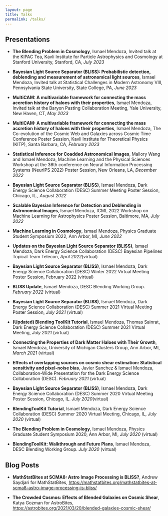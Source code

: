 ```yaml
---
layout: page
title: Talks
permalink: /talks/
---
```


## Presentations

- **The Blending Problem in Cosmology**, Ismael Mendoza, Invited talk at the KIPAC Tea, Kavli Institute for Particle Astrophysics and Cosmology at Stanford University, Stanford, CA, *July 2023*

- **Bayesian Light Source Separator (BLISS): Probabilistic detection, deblending and measurement of astronomical light sources**, Ismael Mendoza, Invited talk at Statistical Challenges in Modern Astronomy VIII, Pennsylvania State University, State College, PA, *June 2023*

- **MultiCAM: A multivariable framework for connecting the mass accretion history of haloes with their properties**, Ismael Mendoza, Invited talk at the Baryon Pasting Collaboration Meeting, Yale University, New Haven, CT, *May 2023*

- **MultiCAM: A multivariable framework for connecting the mass accretion history of haloes with their properties**, Ismael Mendoza, The Co-evolution of the Cosmic Web and Galaxies across Cosmic Time Conference Poster Session, Kavli Institute for Theoretical Physics (KITP), Santa Barbara, CA, *February 2023*

- **Statistical Inference for Coadded Astronomical Images**, Mallory Wang and Ismael Mendoza, Machine Learning and the Physical Sciences Workshop at the 36th conference on Neural Information Processing Systems (NeurIPS 2022) Poster Session, New Orleans, LA, *December 2022*

- **Bayesian Light Source Separator (BLISS)**, Ismael Mendoza, Dark Energy Science Collaboration (DESC) Summer Meeting Poster Session, Chicago, IL., *August 2022*

- **Scalable Bayesian Inference for Detection and Deblending in Astronomical Images**, Ismael Mendoza, ICML 2022 Workshop on Machine Learning for Astrophysics Poster Session, Baltimore, MA, *July 2022*

- **Machine Learning in Cosmology**, Ismael Mendoza, Physics Graduate Student Symposium 2022, Ann Arbor, MI, *June 2022*

- **Updates on the Bayesian Light Source Separator (BLISS)**, Ismael Mendoza, Dark Energy Science Collaboration (DESC) Bayesian Pipelines Topical Team Telecon, *April 2022*(virtual)

- **Bayesian Light Source Separator (BLISS)**, Ismael Mendoza, Dark Energy Science Collaboration (DESC) Winter 2022 Virtual Meeting Poster Session, February 2022 (virtual)

- **BLISS Update**, Ismael Mendoza, DESC Blending Working Group. *February 2022* (virtual)

- **Bayesian Light Source Separator (BLISS)**, Ismael Mendoza, Dark Energy Science Collaboration (DESC) Summer 2021 Virtual Meeting Poster Session, *July 2021* (virtual)

- **(Updated) Blending ToolKit Tutorial**, Ismael Mendoza, Thomas Sainrat, Dark Energy Science Collaboration (DESC) Summer 2021 Virtual Meeting, *July 2021* (virtual)

- **Connecting the Properties of Dark Matter Haloes with Their Growth**, Ismael Mendoza, University of Michigan Clusters Group, Ann Arbor, MI, *March 2021* (virtual)

- **Effects of overlapping sources on cosmic shear estimation: Statistical sensitivity and pixel-noise bias**, Javier Sanchez & Ismael Mendoza, Collaboration-Wide Presentation for the Dark Energy Science Collaboration (DESC). *February 2021* (virtual)

- **Bayesian Light Source Separator (BLISS)**, Ismael Mendoza, Dark Energy Science Collaboration (DESC) Summer 2020 Virtual Meeting Poster Session, Chicago, IL. *July 2020*(virtual)

- **BlendingToolKit Tutorial**, Ismael Mendoza, Dark Energy Science Collaboration (DESC) Summer 2020 Virtual Meeting, Chicago, IL, *July 2020* (virtual)

- **The Blending Problem in Cosmology**, Ismael Mendoza, Physics Graduate Student Symposium 2020, Ann Arbor, MI, *July 2020* (virtual)

- **BlendingToolKit: Walkthrough and Future Plans**, Ismael Mendoza, DESC Blending Working Group. *July 2020* (virtual)

## Blog Posts

- **MathStatBites at SCMA8: Astro Image Processing is BLISS?**, Andrew Saydjari for MathStatBites, <https://mathstatbites.org/mathstatbites-at-scma8-astro-image-processing-is-bliss/>

- **The Crowded Cosmos: Effects of Blended Galaxies on Cosmic Shear**, Katya Gozman for AstroBites, <https://astrobites.org/2021/03/20/blended-galaxies-cosmic-shear/>
